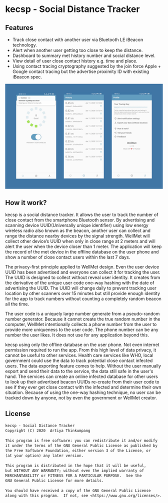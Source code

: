 # kecsp - Social Distance Tracker

## Features
- Track close contact with another user via Bluetooth LE iBeacon technology.
- Alert when another user getting too close to keep the distance.
- Dashboard to summary met history number and social distance level.
- View detail of user close contact history e.g. time and place.
- Using contact tracing cryptography suggested by the join force Apple + Google contact tracing but the advertise proximity ID with existing iBeacon spec.

![ss.jpg](screenshot/ss.jpg)

## How it work?
kecsp is a social distance tracker. It allows the user to track the number of close contact from the smartphone Bluetooth sensor. By advertising and scanning device UUID(Universally unique identifier) using low energy wireless radio also known as the beacon, another user can collect and range the distance nearby devices by the signal strength. WellMet will collect other device’s UUID when only in close range at 2 meters and will alert the user when the device closer than 1 meter. The application will keep the record of the met device in the offline database on the user phone and show a number of close contact users within the last 7 days.

The privacy-first principle applied to WellMet design. Even the user device UUID has been advertised and everyone can collect it for tracking the user. The UUID is designed to collect without reveal user identity. It creates from the derivative of the unique user code one-way hashing with the date of advertising the UUID. The UUID will change daily to prevent tracking user location by other scanners over 15 minutes but still provide enough identity for the app to track numbers without counting a completely random beacon all the time.

The user code is a uniquely large number generate from a pseudo-random number generator. Because it cannot create the true random number in the computer, WellMet intentionally collects a phone number from the user to provide more uniqueness to the user code. The phone number can be any number the user likes. It does not use for any application beyond this.

kecsp using only the offline database on the user phone. Not even internet permission required to run the app. From this high level of data privacy, it cannot be useful to other services. Health care services like WHO, local government could use the data to track potential close contact infected users. The data exporting feature comes to help. Without the user manually export and send their data to the service, the data still safe in the user's hand. The services can create an online infected database for other users to look up their advertised beacon UUIDs re-create from their user code to see if they ever get close contact with the infected and determine their own situation. Because of using the one-way hashing technique, no user can be tracked down by anyone, not by even the government or WellMet creator.

## License
```
kecsp - Social Distance Tracker
Copyright (C) 2020  Artiya Thinkumpang

This program is free software: you can redistribute it and/or modify
it under the terms of the GNU General Public License as published by
the Free Software Foundation, either version 3 of the License, or
(at your option) any later version.

This program is distributed in the hope that it will be useful,
but WITHOUT ANY WARRANTY; without even the implied warranty of
MERCHANTABILITY or FITNESS FOR A PARTICULAR PURPOSE.  See the
GNU General Public License for more details.

You should have received a copy of the GNU General Public License
along with this program.  If not, see <https://www.gnu.org/licenses/>.
```
